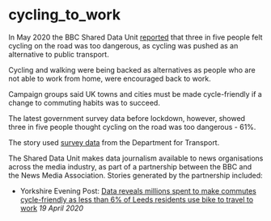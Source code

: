 # cycling_to_work

In May 2020 the BBC Shared Data Unit [reported](https://www.bbc.co.uk/news/uk-52708687) that three in five people felt cycling on the road was too dangerous, as cycling was pushed as an alternative to public transport.

Cycling and walking were being backed as alternatives as people who are not able to work from home, were encouraged back to work.

Campaign groups said UK towns and cities must be made cycle-friendly if a change to commuting habits was to succeed.

The latest government survey data before lockdown, however, showed three in five people thought cycling on the road was too dangerous - 61%.

The story used [survey data](https://www.gov.uk/government/statistical-data-sets/walking-and-cycling-statistics-cw~) from the Department for Transport.

The Shared Data Unit makes data journalism available to news organisations across the media industry, as part of a partnership between the BBC and the News Media Association. Stories generated by the partnership included:

* Yorkshire Evening Post: [Data reveals millions spent to make commutes cycle-friendly as less than 6% of Leeds residents use bike to travel to work](https://www.yorkshireeveningpost.co.uk/news/people/data-reveals-millions-spent-make-commutes-cycle-friendly-less-6-leeds-residents-use-bike-travel-work-2857359) *19 April 2020*



